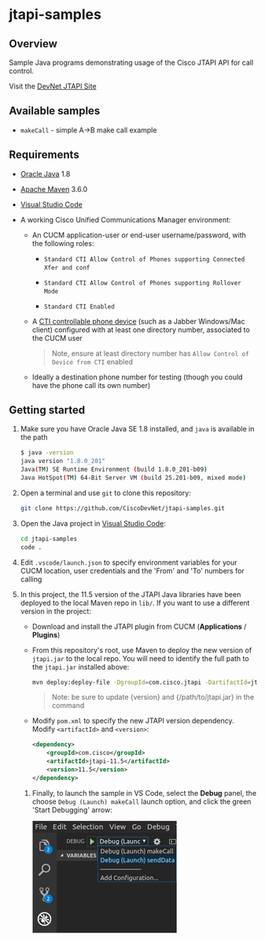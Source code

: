 # jtapi-samples

## Overview

Sample Java programs demonstrating usage of the Cisco JTAPI API for call control.

Visit the [DevNet JTAPI Site](https://developer.cisco.com/site/jtapi)

## Available samples

- `makeCall` - simple A->B make call example

## Requirements

- [Oracle Java](https://www.oracle.com/technetwork/java/javase/downloads/index.html) 1.8

- [Apache Maven](https://maven.apache.org/) 3.6.0

- [Visual Studio Code](https://code.visualstudio.com/)

- A working Cisco Unified Communications Manager environment:

    - An CUCM application-user or end-user username/password, with the following roles:

        - `Standard CTI Allow Control of Phones supporting Connected Xfer and conf`

        - `Standard CTI Allow Control of Phones supporting Rollover Mode`

        - `Standard CTI Enabled`

    - A [CTI controllable phone device](https://developer.cisco.com/site/jtapi/documents/cti-tapi-jtapi-supported-device-matrix/) (such as a Jabber Windows/Mac client) configured with at least one directory number, associated to the CUCM user

        >Note, ensure at least directory number has `Allow Control of Device from CTI` enabled

    - Ideally a destination phone number for testing (though you could have the phone call its own number)

## Getting started

1. Make sure you have Oracle Java SE 1.8 installed, and `java` is available in the path

    ```bash
    $ java -version
    java version "1.8.0_201"
    Java(TM) SE Runtime Environment (build 1.8.0_201-b09)
    Java HotSpot(TM) 64-Bit Server VM (build 25.201-b09, mixed mode)
    ```

1. Open a terminal and use `git` to clone this repository:

    ```bash
    git clone https://github.com/CiscoDevNet/jtapi-samples.git
    ```

1. Open the Java project in [Visual Studio Code](https://code.visualstudio.com/):

    ```bash
    cd jtapi-samples
    code .
    ```

1. Edit `.vscode/launch.json` to specify environment variables for your CUCM location, user credentials and the 'From' and 'To' numbers for calling

1. In this project, the 11.5 version of the JTAPI Java libraries have been deployed to the local Maven repo in `lib/`.  If  you want to use a different version in the project:

    - Download and install the JTAPI plugin from CUCM (**Applications** / **Plugins**)
    
    - From this repository's root, use Maven to deploy the new version of `jtapi.jar` to the local repo.  You will need to identify the full path to the `jtapi.jar` installed above:

        ```bash
        mvn deploy:deploy-file -DgroupId=com.cisco.jtapi -DartifactId=jtapi -Dversion={version} -Durl=file:./lib -DrepositoryId=local-maven-repo -DupdateReleaseInfo=true -Dfile={/path/to/jtapi.jar}
        ```

        >Note: be sure to update {version} and {/path/to/jtapi.jar} in the command

    - Modify `pom.xml` to specify the new JTAPI version dependency.  Modify `<artifactId>` and `<version>`:

        ```xml
        <dependency>
            <groupId>com.cisco</groupId>
            <artifactId>jtapi-11.5</artifactId>
            <version>11.5</version>
        </dependency>
        ```

    1. Finally, to launch the sample in VS Code, select the **Debug** panel, the choose `Debug (Launch) makeCall` launch option, and click the green 'Start Debugging' arrow:

        ![Launch](images/launch.png)

